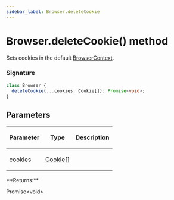```yaml
---
sidebar_label: Browser.deleteCookie
---
```


# Browser.deleteCookie() method

Sets cookies in the default [BrowserContext](./puppeteer.browsercontext.md).

### Signature

```typescript
class Browser {
  deleteCookie(...cookies: Cookie[]): Promise<void>;
}
```

## Parameters

<table><thead><tr><th>

Parameter

</th><th>

Type

</th><th>

Description

</th></tr></thead>
<tbody><tr><td>

cookies

</td><td>

[Cookie](./puppeteer.cookie.md)\[\]

</td><td>

</td></tr>
</tbody></table>
**Returns:**

Promise&lt;void&gt;
